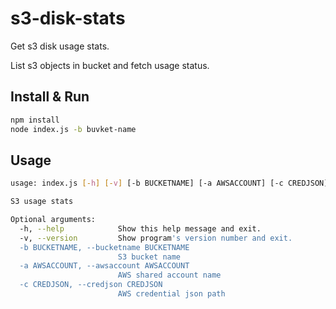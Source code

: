 # s3-disk-stats

Get s3 disk usage stats.

List s3 objects in bucket and fetch usage status.

## Install & Run

```sh
npm install
node index.js -b buvket-name
```

## Usage

```sh
usage: index.js [-h] [-v] [-b BUCKETNAME] [-a AWSACCOUNT] [-c CREDJSON]

S3 usage stats

Optional arguments:
  -h, --help            Show this help message and exit.
  -v, --version         Show program's version number and exit.
  -b BUCKETNAME, --bucketname BUCKETNAME
                        S3 bucket name
  -a AWSACCOUNT, --awsaccount AWSACCOUNT
                        AWS shared account name
  -c CREDJSON, --credjson CREDJSON
                        AWS credential json path
```
